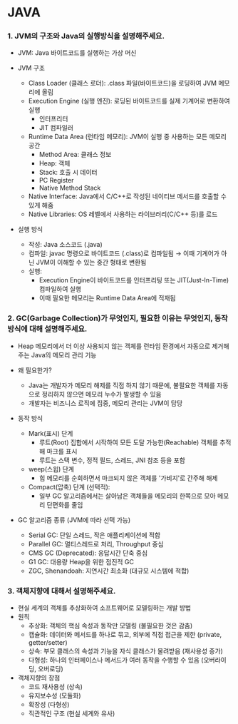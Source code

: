 # JAVA
### 1. JVM의 구조와 Java의 실행방식을 설명해주세요.
- JVM: Java 바이트코드를 실행하는 가상 머신
- JVM 구조 
  - Class Loader (클래스 로더): .class 파일(바이트코드)을 로딩하여 JVM 메모리에 올림
  - Execution Engine (실행 엔진): 로딩된 바이트코드를 실제 기계어로 변환하여 실행
    - 인터프리터
    - JIT 컴파일러
  - Runtime Data Area (런타임 메모리): JVM이 실행 중 사용하는 모든 메모리 공간
    - Method Area: 클래스 정보              
    - Heap: 객체
    - Stack: 호출 시 데이터
    - PC Register
    - Native Method Stack
  - Native Interface: Java에서 C/C++로 작성된 네이티브 메서드를 호출할 수 있게 해줌
  - Native Libraries: OS 레벨에서 사용하는 라이브러리(C/C++ 등)를 로드

- 실행 방식 
  - 작성: Java 소스코드 (.java)
  - 컴파일: javac 명령으로 바이트코드 (.class)로 컴파일됨 
    → 이때 기계어가 아닌 JVM이 이해할 수 있는 중간 형태로 변환됨 
  - 실행:
    - Execution Engine이 바이트코드를 인터프리팅 또는 JIT(Just-In-Time) 컴파일하여 실행
    - 이때 필요한 메모리는 Runtime Data Area에 적재됨
    
### 2. GC(Garbage Collection)가 무엇인지, 필요한 이유는 무엇인지, 동작방식에 대해 설명해주세요.
- Heap 메모리에서 더 이상 사용되지 않는 객체를 런타임 환경에서 자동으로 제거해주는 Java의 메모리 관리 기능

- 왜 필요한가? 
  - Java는 개발자가 메모리 해제를 직접 하지 않기 때문에, 불필요한 객체를 자동으로 정리하지 않으면 메모리 누수가 발생할 수 있음
  - 개발자는 비즈니스 로직에 집중, 메모리 관리는 JVM이 담당 

- 동작 방식 
  - Mark(표시) 단계
    - 루트(Root) 집합에서 시작하여 모든 도달 가능한(Reachable) 객체를 추적해 마크를 표시
    - 루트는 스택 변수, 정적 필드, 스레드, JNI 참조 등을 포함 
  - weep(스윕) 단계 
    - 힙 메모리를 순회하면서 마크되지 않은 객체를 '가비지'로 간주해 해제
  - Compact(압축) 단계 (선택적):
    - 일부 GC 알고리즘에서는 살아남은 객체들을 메모리의 한쪽으로 모아 메모리 단편화를 줄임

- GC 알고리즘 종류 (JVM에 따라 선택 가능)
  - Serial GC: 단일 스레드, 작은 애플리케이션에 적합 
  - Parallel GC: 멀티스레드로 처리, Throughput 중심 
  - CMS GC (Deprecated): 응답시간 단축 중심 
  - G1 GC: 대용량 Heap을 위한 점진적 GC 
  - ZGC, Shenandoah: 지연시간 최소화 (대규모 시스템에 적합)

### 3. 객체지향에 대해서 설명해주세요.
- 현실 세계의 객체를 추상화하여 소프트웨어로 모델링하는 개발 방법
- 원칙
  - 추상화: 객체의 핵심 속성과 동작만 모델링 (불필요한 것은 감춤)
  - 캡슐화: 데이터와 메서드를 하나로 묶고, 외부에 직접 접근을 제한 (private, getter/setter)
  - 상속: 부모 클래스의 속성과 기능을 자식 클래스가 물려받음 (재사용성 증가)
  - 다형성: 하나의 인터페이스나 메서드가 여러 동작을 수행할 수 있음 (오버라이딩, 오버로딩)
- 객체지향의 장점
  - 코드 재사용성 (상속)
  - 유지보수성 (모듈화)
  - 확장성 (다형성)
  - 직관적인 구조 (현실 세계와 유사)